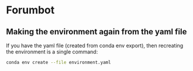 # Forumbot

## Making the environment again from the yaml file

If you have the yaml file (created from conda env export), then recreating the environment is a single command:

```bash
conda env create --file environment.yaml
```
